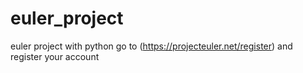 # euler_project
euler project with python
go to (https://projecteuler.net/register) and register your account
